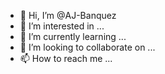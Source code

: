- 👋 Hi, I’m @AJ-Banquez
- 👀 I’m interested in ...
- 🌱 I’m currently learning ...
- 💞️ I’m looking to collaborate on ...
- 📫 How to reach me ...

<!---
AJ-Banquez/AJ-Banquez is a ✨ special ✨ repository because its `README.md` (this file) appears on your GitHub profile.
You can click the Preview link to take a look at your changes.
--->
